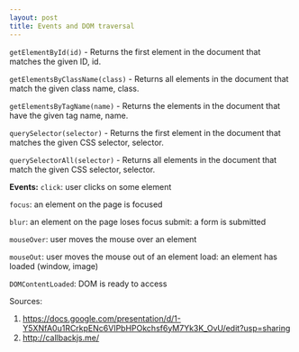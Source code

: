 ```yaml
---
layout: post
title: Events and DOM traversal
---
```

`getElementById(id)` - Returns the first element in the document that matches the given ID, id.

`getElementsByClassName(class)` - Returns all elements in the document that match the given class name, class.

`getElementsByTagName(name)` - Returns the elements in the document that have the given tag name, name.

`querySelector(selector)` - Returns the first element in the document that matches the given CSS selector, selector.

`querySelectorAll(selector)` - Returns all elements in the document that match the given CSS selector, selector.


**Events:**
`click`: user clicks on some element

`focus`: an element on the page is focused

`blur`: an element on the page loses focus
submit: a form is submitted

`mouseOver`: user moves the mouse over an element

`mouseOut`: user moves the mouse out of an element
load: an element has loaded (window, image)

`DOMContentLoaded`: DOM is ready to access

<script src="https://gist.github.com/bigappleinsider/89a090d35b6a88b5e3b3.js"></script>

Sources:
1. https://docs.google.com/presentation/d/1-Y5XNfA0u1RCrkpENc6VIPbHPOkchsf6yM7Yk3K_OvU/edit?usp=sharing
2. http://callbackjs.me/
